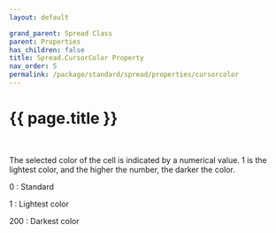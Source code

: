 ```yaml
---
layout: default

grand_parent: Spread Class
parent: Properties
has_children: false
title: Spread.CursorColor Property
nav_order: 5
permalink: /package/standard/spread/properties/cursorcolor
---
```

# {{ page.title }}
<br>

The selected color of the cell is indicated by a numerical value. 1 is the lightest color, and the higher the number, the darker the color.

0 : Standard

1 : Lightest color

200 : Darkest color

 